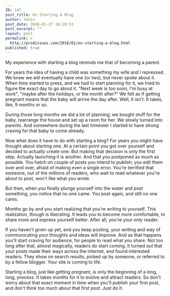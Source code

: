 ```yaml
---
ID: 147
post_title: On Starting A Blog
author: Yaniv
post_date: 2016-01-27 16:20:53
post_excerpt: ""
layout: post
permalink: >
  http://prodissues.com/2016/01/on-starting-a-blog.html
published: true
---
```

My experience with starting a blog reminds me that of becoming a parent.

<!--more-->

For years the idea of having a child was something my wife and I repressed. We knew we will eventually have one (or two), but never spoke about it. When time started to press, and we had to start planning for it, we tried to figure the exact day to go about it. "Next week is too soon, I'm busy at work", "maybe after the holidays, or the month after?" We felt as if getting pregnant means that the baby will arrive the day after. Well, it isn't. It takes, like, 9 months or so.

During those long months we did a lot of planning; we bought stuff for the baby, rearrange the house and set up a room for her. We slowly turned into parents. And somewhere during the last trimester I started to have strong craving for that baby to come already.

Now what does it have to do with starting a blog? For years you might have thought about starting one. At a certain point you got over yourself and decided to actually create one. But making that decision is only the first step. Actually launching it is another. And that you postponed as much as possible. You hatch on couple of posts you intend to publish; you edit them over and over, afraid of making even a single error. You're terrified that someone, out of the millions of readers, who wait to read whatever you're about to post, won't like what you wrote.

But then, when you finally plunge yourself into the water and post something, you notice that no one came. You post again, and still no one cares.

Months go by and you start realizing that you're writing to yourself. This realization, though is liberating. It leads you to become more comfortable, to share more and express yourself better. After all, you're your only reader.

If you haven't given up yet, and you keep posting, your writing and way of communicating your thoughts and ideas will improve. And as that happens you'll start craving for audience, for people to read what you share. Not too long after that, almost magically, readers do start coming. It turned out that your posts made their ways across the internet, and found interested readers. They show on search results, picked up by someone, or referred to by a fellow blogger. Your site is coming to life.

Starting a blog, just like getting pregnant, is only the beginning of a long, long, process. It takes months for it to evolve and attract readers. So don't worry about that exact moment in time when you'll publish your first post, and don't think too much about that first post. Just do it.